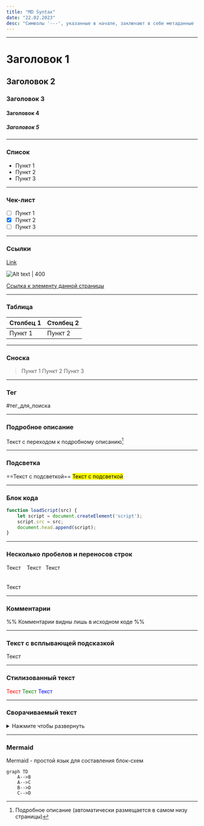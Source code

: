```yaml
---
title: "MD Syntax"
date: "22.02.2023"
desc: "Символы '---', указанные в начале, заключают в себе метаданные .md файла"
---
```


---
# Заголовок 1
## Заголовок 2
### Заголовок 3
#### Заголовок 4
##### Заголовок 5

---
### Список
- Пункт 1
- Пункт 2
- Пункт 3

---
### Чек-лист
- [ ] Пункт 1
- [x] Пункт 2
- [ ] Пункт 3

---
### Ссылки
[Link](https://learn.javascript.ru/)

![Alt text | 400](https://kartinkin.net/pics/uploads/posts/2022-08/1660356464_13-kartinkin-net-p-melburn-stolitsa-avstralii-krasivo-foto-13.jpg) 

[Ссылка к элементу данной страницы](###Чек-лист)

---
### Таблица
|Столбец 1     |Столбец 2     |
|--------------|--------------|
|Пункт 1       |Пункт 2       |

---
### Сноска
> Пункт 1
> Пункт 2
> Пункт 3 

---
### Тег
#тег_для_поиска

---
### Подробное описание
Текст с переходом к подробному описанию[^1]

[^1]: Подробное описание (автоматически размещается в самом низу страницы)

---
### Подсветка
==Текст с подсветкой==
<mark>Текст с подсветкой</mark>

---
### Блок кода
```javascript
function loadScript(src) {
	let script = document.createElement('script');
	script.src = src;
	document.head.append(script);
}
```

---
### Несколько пробелов и переносов строк
Текст&nbsp;&nbsp;&nbsp;&nbsp;Текст&nbsp;&nbsp;&nbsp;Текст
<br>
<br>
<br>
Текст

---
###  Комментарии
%% Комментарии видны лишь в исходном коде %%

---
###  Текст с всплывающей подсказкой
<label title="Всплывающая подсказка">Текст</label>

---
###  Стилизованный текст
<span style="color: red;">Текст</span>
<span style="color: green;">Текст</span>
<span style="color: blue;">Текст</span>

---
###  Сворачиваемый текст
<details>
	<summary>Нажмите чтобы развернуть</summary>
	Скрытый текст
</details>

---
###  Mermaid
Mermaid - простой язык для составления блок-схем
```mermaid
graph TD
	A-->B
    A-->C
    B-->D
    C-->D
```






